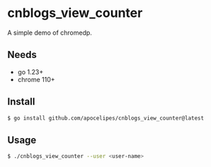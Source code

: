 # cnblogs_view_counter

A simple demo of chromedp.

## Needs

- go 1.23+
- chrome 110+

## Install

```bash
$ go install github.com/apocelipes/cnblogs_view_counter@latest
```

## Usage

```bash
$ ./cnblogs_view_counter --user <user-name>
```
